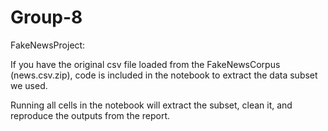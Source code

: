 # Group-8

FakeNewsProject:

If you have the original csv file loaded from the FakeNewsCorpus (news.csv.zip), code is included in the notebook to 
extract the data subset we used.

Running all cells in the notebook will extract the subset, clean it, and reproduce the outputs from the report.
